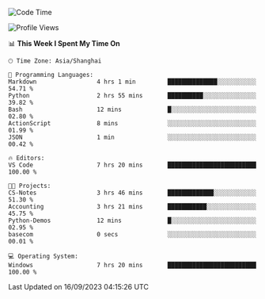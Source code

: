 <!--START_SECTION:waka-->
![Code Time](http://img.shields.io/badge/Code%20Time-1%2C251%20hrs%2017%20mins-blue)

![Profile Views](http://img.shields.io/badge/Profile%20Views-0-blue)

📊 **This Week I Spent My Time On** 

```text
🕑︎ Time Zone: Asia/Shanghai

💬 Programming Languages: 
Markdown                 4 hrs 1 min         ██████████████░░░░░░░░░░░   54.71 % 
Python                   2 hrs 55 mins       ██████████░░░░░░░░░░░░░░░   39.82 % 
Bash                     12 mins             █░░░░░░░░░░░░░░░░░░░░░░░░   02.80 % 
ActionScript             8 mins              ░░░░░░░░░░░░░░░░░░░░░░░░░   01.99 % 
JSON                     1 min               ░░░░░░░░░░░░░░░░░░░░░░░░░   00.42 % 

🔥 Editors: 
VS Code                  7 hrs 20 mins       █████████████████████████   100.00 % 

🐱‍💻 Projects: 
CS-Notes                 3 hrs 46 mins       █████████████░░░░░░░░░░░░   51.30 % 
Accounting               3 hrs 21 mins       ███████████░░░░░░░░░░░░░░   45.75 % 
Python-Demos             12 mins             █░░░░░░░░░░░░░░░░░░░░░░░░   02.95 % 
basecom                  0 secs              ░░░░░░░░░░░░░░░░░░░░░░░░░   00.01 % 

💻 Operating System: 
Windows                  7 hrs 20 mins       █████████████████████████   100.00 % 
```


 Last Updated on 16/09/2023 04:15:26 UTC
<!--END_SECTION:waka-->